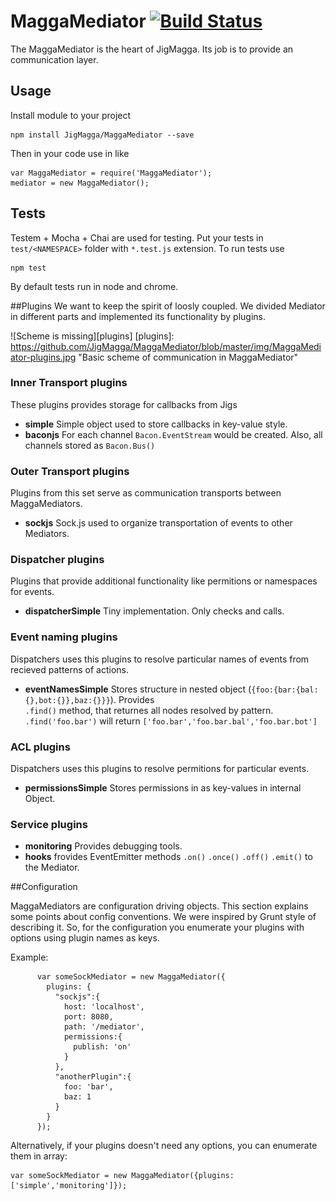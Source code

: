 # MaggaMediator [![Build Status](https://travis-ci.org/JigMagga/MaggaMediator.svg?branch=master)](https://travis-ci.org/JigMagga/MaggaMediator)
The MaggaMediator is the heart of JigMagga. Its job is to provide an communication layer.

## Usage

Install module to your project
```
npm install JigMagga/MaggaMediator --save
```

Then in your code use in like

```
var MaggaMediator = require('MaggaMediator');
mediator = new MaggaMediator();
```

## Tests

Testem + Mocha + Chai are used for testing. Put your tests in `test/<NAMESPACE>` folder with `*.test.js` extension. To run tests use

```
npm test
```
By default tests run in node and chrome.

##Plugins
We want to keep the spirit of loosly coupled. We divided Mediator in different parts and implemented its functionality by plugins. 

![Scheme is missing][plugins]
[plugins]: https://github.com/JigMagga/MaggaMediator/blob/master/img/MaggaMediator-plugins.jpg "Basic scheme of communication in MaggaMediator"

### Inner Transport plugins
These plugins provides storage for callbacks from Jigs  
* __simple__  Simple object used to store callbacks in key-value style.
* __baconjs__ For each channel `Bacon.EventStream` would be created. Also, all channels stored as `Bacon.Bus()`

### Outer Transport plugins
Plugins from this set serve as communication transports between MaggaMediators.
* __sockjs__ Sock.js used to organize transportation of events to other Mediators.

### Dispatcher plugins
Plugins that provide additional functionality like permitions or namespaces for events.
* __dispatcherSimple__ Tiny implementation. Only checks and calls.

### Event naming plugins
Dispatchers uses this plugins to resolve particular names of events from recieved patterns of actions. 
* __eventNamesSimple__ Stores structure in nested object (`{foo:{bar:{bal:{},bot:{}},baz:{}}}`). Provides   
  `.find()`   method, that returnes all nodes resolved by pattern. `.find('foo.bar')` will return
  `['foo.bar','foo.bar.bal','foo.bar.bot']`

### ACL plugins
Dispatchers uses this plugins to resolve permitions for particular events. 
* __permissionsSimple__ Stores permissions in as key-values in internal Object.

### Service plugins
* __monitoring__ Provides debugging tools.
* __hooks__ frovides EventEmitter methods `.on()` `.once()` `.off()` `.emit()` to the Mediator.


##Configuration

MaggaMediators are configuration driving objects. This section explains some points about config conventions. 
We were inspired by Grunt style of describing it. So, for the configuration you enumerate your plugins with options using 
plugin names as keys. 

Example:

```
      var someSockMediator = new MaggaMediator({
        plugins: {
          "sockjs":{
            host: 'localhost',
            port: 8080,
            path: '/mediator',
            permissions:{
              publish: 'on'
            }
          },
          "anotherPlugin":{
            foo: 'bar',
            baz: 1
          }
        }
      });
```

Alternatively, if your plugins doesn't need any options, you can enumerate them in array:
```
var someSockMediator = new MaggaMediator({plugins:['simple','monitoring']});
```




 




